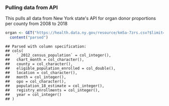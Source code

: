 
### Pulling data from API

This pulls all data from New York state's API for organ donor proportions per county from 2008 to 2018

``` r
organ <- GET("https://health.data.ny.gov/resource/km5a-7zrs.csv?$limit=10000") %>% 
  content("parsed")
```

    ## Parsed with column specification:
    ## cols(
    ##   `_2012_census_population` = col_integer(),
    ##   chart_month = col_character(),
    ##   county = col_character(),
    ##   eligible_population_enrolled = col_double(),
    ##   location = col_character(),
    ##   month = col_integer(),
    ##   opo = col_character(),
    ##   population_18_estimate = col_integer(),
    ##   registry_enrollments = col_integer(),
    ##   year = col_integer()
    ## )

